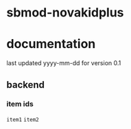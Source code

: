 # sbmod-novakidplus
# documentation
last updated yyyy-mm-dd for version 0.1

## backend
### item ids
`item1`
`item2`

